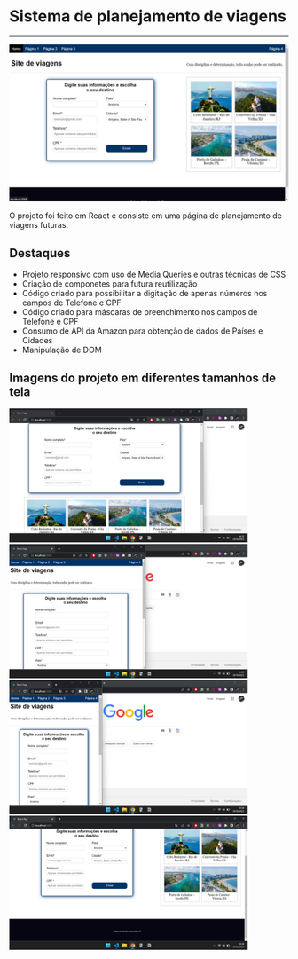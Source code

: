 # Sistema de planejamento de viagens
---

<img src="./src/img/readme-img/tela-cheia.png" alt="Página princpal em tela cheia" width="750px" height="auto"></img>

O projeto foi feito em React e consiste em uma página de planejamento de viagens futuras.

## Destaques

- Projeto responsivo com uso de Media Queries e outras técnicas de CSS
- Criação de componetes para futura reutilização
- Código criado para possibilitar a digitação de apenas números nos campos de Telefone e CPF
- Código criado para máscaras de preenchimento nos campos de Telefone e CPF
- Consumo de API da Amazon para obtenção de dados de Países e Cidades
- Manipulação de DOM

## Imagens do projeto em diferentes tamanhos de tela

<img src="./src/img/readme-img/tela-menor.png" alt="Outras imagens do projeto" width="430px" height="auto"></img>
<img src="./src/img/readme-img/tela-menor2.png" alt="Outras imagens do projeto" width="430px" height="auto"></img>
<img src="./src/img/readme-img/tela-menor3.png" alt="Outras imagens do projeto" width="430px" height="auto"></img>
<img src="./src/img/readme-img/footer.png" alt="Outras imagens do projeto" width="430px" height="auto"></img>
